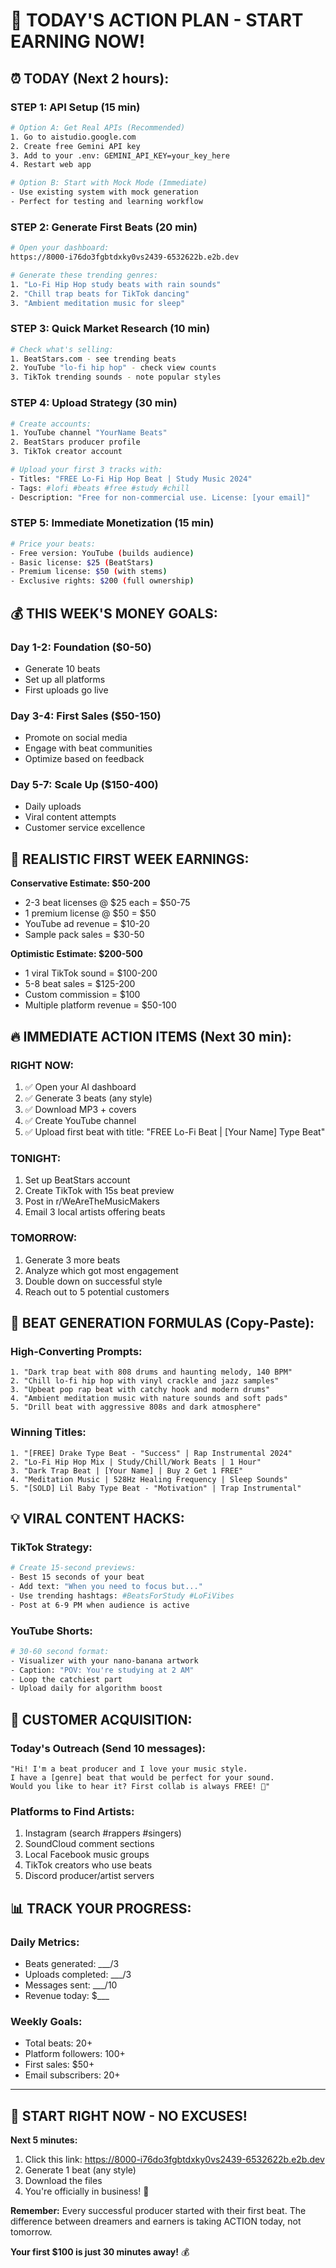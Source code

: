 # 🚀 TODAY'S ACTION PLAN - START EARNING NOW!

## ⏰ TODAY (Next 2 hours):

### STEP 1: API Setup (15 min)
```bash
# Option A: Get Real APIs (Recommended)
1. Go to aistudio.google.com
2. Create free Gemini API key
3. Add to your .env: GEMINI_API_KEY=your_key_here
4. Restart web app

# Option B: Start with Mock Mode (Immediate)
- Use existing system with mock generation
- Perfect for testing and learning workflow
```

### STEP 2: Generate First Beats (20 min)
```bash
# Open your dashboard:
https://8000-i76do3fgbtdxky0vs2439-6532622b.e2b.dev

# Generate these trending genres:
1. "Lo-Fi Hip Hop study beats with rain sounds"
2. "Chill trap beats for TikTok dancing" 
3. "Ambient meditation music for sleep"
```

### STEP 3: Quick Market Research (10 min)
```bash
# Check what's selling:
1. BeatStars.com - see trending beats
2. YouTube "lo-fi hip hop" - check view counts
3. TikTok trending sounds - note popular styles
```

### STEP 4: Upload Strategy (30 min)
```bash
# Create accounts:
1. YouTube channel "YourName Beats"
2. BeatStars producer profile  
3. TikTok creator account

# Upload your first 3 tracks with:
- Titles: "FREE Lo-Fi Hip Hop Beat | Study Music 2024"
- Tags: #lofi #beats #free #study #chill
- Description: "Free for non-commercial use. License: [your email]"
```

### STEP 5: Immediate Monetization (15 min)
```bash
# Price your beats:
- Free version: YouTube (builds audience)
- Basic license: $25 (BeatStars)  
- Premium license: $50 (with stems)
- Exclusive rights: $200 (full ownership)
```

## 💰 THIS WEEK'S MONEY GOALS:

### Day 1-2: Foundation ($0-50)
- Generate 10 beats
- Set up all platforms
- First uploads go live

### Day 3-4: First Sales ($50-150)
- Promote on social media
- Engage with beat communities
- Optimize based on feedback

### Day 5-7: Scale Up ($150-400)  
- Daily uploads
- Viral content attempts
- Customer service excellence

## 🎯 REALISTIC FIRST WEEK EARNINGS:

**Conservative Estimate: $50-200**
- 2-3 beat licenses @ $25 each = $50-75
- 1 premium license @ $50 = $50
- YouTube ad revenue = $10-20
- Sample pack sales = $30-50

**Optimistic Estimate: $200-500**
- 1 viral TikTok sound = $100-200
- 5-8 beat sales = $125-200  
- Custom commission = $100
- Multiple platform revenue = $50-100

## 🔥 IMMEDIATE ACTION ITEMS (Next 30 min):

### RIGHT NOW:
1. ✅ Open your AI dashboard
2. ✅ Generate 3 beats (any style)
3. ✅ Download MP3 + covers  
4. ✅ Create YouTube channel
5. ✅ Upload first beat with title: "FREE Lo-Fi Beat | [Your Name] Type Beat"

### TONIGHT:
1. Set up BeatStars account
2. Create TikTok with 15s beat preview
3. Post in r/WeAreTheMusicMakers
4. Email 3 local artists offering beats

### TOMORROW:
1. Generate 3 more beats
2. Analyze which got most engagement
3. Double down on successful style
4. Reach out to 5 potential customers

## 🎵 BEAT GENERATION FORMULAS (Copy-Paste):

### High-Converting Prompts:
```
1. "Dark trap beat with 808 drums and haunting melody, 140 BPM"
2. "Chill lo-fi hip hop with vinyl crackle and jazz samples"  
3. "Upbeat pop rap beat with catchy hook and modern drums"
4. "Ambient meditation music with nature sounds and soft pads"
5. "Drill beat with aggressive 808s and dark atmosphere"
```

### Winning Titles:
```
1. "[FREE] Drake Type Beat - "Success" | Rap Instrumental 2024"
2. "Lo-Fi Hip Hop Mix | Study/Chill/Work Beats | 1 Hour"
3. "Dark Trap Beat | [Your Name] | Buy 2 Get 1 FREE"  
4. "Meditation Music | 528Hz Healing Frequency | Sleep Sounds"
5. "[SOLD] Lil Baby Type Beat - "Motivation" | Trap Instrumental"
```

## 💡 VIRAL CONTENT HACKS:

### TikTok Strategy:
```bash
# Create 15-second previews:
- Best 15 seconds of your beat
- Add text: "When you need to focus but..."
- Use trending hashtags: #BeatsForStudy #LoFiVibes
- Post at 6-9 PM when audience is active
```

### YouTube Shorts:
```bash  
# 30-60 second format:
- Visualizer with your nano-banana artwork
- Caption: "POV: You're studying at 2 AM"
- Loop the catchiest part
- Upload daily for algorithm boost
```

## 🎯 CUSTOMER ACQUISITION:

### Today's Outreach (Send 10 messages):
```
"Hi! I'm a beat producer and I love your music style. 
I have a [genre] beat that would be perfect for your sound. 
Would you like to hear it? First collab is always FREE! 🎵"
```

### Platforms to Find Artists:
1. Instagram (search #rappers #singers)
2. SoundCloud comment sections  
3. Local Facebook music groups
4. TikTok creators who use beats
5. Discord producer/artist servers

## 📊 TRACK YOUR PROGRESS:

### Daily Metrics:
- Beats generated: ___/3
- Uploads completed: ___/3  
- Messages sent: ___/10
- Revenue today: $___

### Weekly Goals:
- Total beats: 20+
- Platform followers: 100+
- First sales: $50+
- Email subscribers: 20+

---

## 🚨 START RIGHT NOW - NO EXCUSES!

**Next 5 minutes:**
1. Click this link: https://8000-i76do3fgbtdxky0vs2439-6532622b.e2b.dev
2. Generate 1 beat (any style)
3. Download the files
4. You're officially in business! 🎉

**Remember:** Every successful producer started with their first beat. The difference between dreamers and earners is taking ACTION today, not tomorrow.

**Your first $100 is just 30 minutes away!** 💰